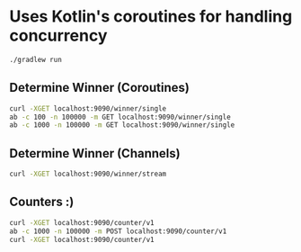 # Uses Kotlin's coroutines for handling concurrency

```bash
./gradlew run
```

## Determine Winner (Coroutines)

```bash
curl -XGET localhost:9090/winner/single
ab -c 100 -n 100000 -m GET localhost:9090/winner/single
ab -c 1000 -n 100000 -m GET localhost:9090/winner/single
```

## Determine Winner (Channels)

```bash
curl -XGET localhost:9090/winner/stream
```

## Counters :)

```bash
curl -XGET localhost:9090/counter/v1
ab -c 1000 -n 100000 -m POST localhost:9090/counter/v1
curl -XGET localhost:9090/counter/v1
```